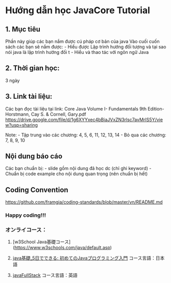 # Hướng dẫn học JavaCore Tutorial

## 1. Mục tiêu
Phần này giúp các bạn nắm được cú pháp cơ bản của java
Vào cuối cuốn sách các bạn sẽ nắm được:
	- Hiểu được Lập trình hướng đối tượng và tại sao nói java là lập trình hướng đối t
	- Hiểu và thao tác với ngôn ngữ Java

## 2. Thời gian học:
3 ngày

## 3. Link tài liệu:
Các bạn đọc tài liệu tại link:
Core Java Volume I- Fundamentals 9th Edition- Horstmann, Cay S. & Cornell, Gary.pdf
https://drive.google.com/file/d/1g6XYYxec4bBiaJVxZN3rlsc7avMrIS5Y/view?usp=sharing

Note:
	- Tập trung vào các chương: 4, 5, 6, 11, 12, 13, 14
	- Bỏ qua các chương: 7, 8, 9, 10


## Nội dung báo cáo
Các bạn chuẩn bị:
	- slide gồm nội dung đã học dc (chỉ ghi keyword)
	- Chuẩn bị code example cho nội dung quan trọng (nên chuẩn bị hết)

## Coding Convention
https://github.com/framgia/coding-standards/blob/master/vn/README.md

### Happy coding!!!

### オンライコース：
1. [w3School Java基礎コース] (https://www.w3schools.com/java/default.asp)

2. [java基礎_5日でできる: 初めてのJavaプログラミング入門](https://www.udemy.com/course/10daysjava/learn/lecture/3875408?start=0#overview)
	コース言語：日本語
3. [javaFullStack](https://www.udemy.com/course/full-stack-java-developer-java/learn/lecture/12981182?start=0)
	コース言語：英語


